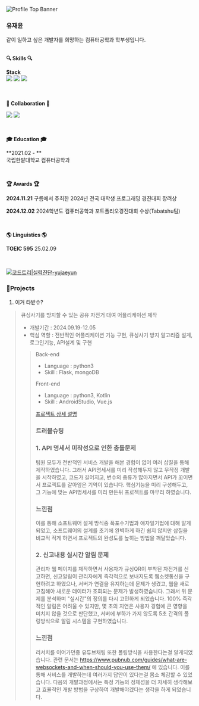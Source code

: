
![Profile Top Banner](https://capsule-render.vercel.app/api?type=waving&color=FC7323&height=240&section=header&text=Jaeyun%20Yu&fontAlign=20&fontAlignY=35&fontSize=40&fontColor=ffffff&desc=&descAlign=14&descAlignY=50)

<h3>유재윤</h3>
같이 일하고 싶은 개발자를 희망하는 컴퓨터공학과 학부생입니다.

<br>
<br>
<p><b>🔍 Skills 🔍</b></p>

**Stack**  
<img src="https://img.shields.io/badge/Flask-000000?style=for-the-badge&logo=flask&logoColor=white">
<img src="https://img.shields.io/badge/Python-3776AB?style=for-the-badge&logo=python&logoColor=white">
<img src="https://img.shields.io/badge/MongoDB-47A248?style=for-the-badge&logo=MongoDB&logoColor=white">

<br>

<br />
<b>🤝
 Collaboration 🤝
</b>

<img src="https://img.shields.io/badge/Notion-000000?style=for-the-badge&logo=notion&logoColor=white"> <img src="https://img.shields.io/badge/Discord-7289DA?style=for-the-badge&logo=discord&logoColor=white">

<br>

<p>
<b>🎓 Education 🎓</b>
  </p>

**2021.02 - **  
국립한밭대학교 컴퓨터공학과

<br>
<p>
  <b>🏆 Awards 🏆</b>  
</p>

**2024.11.21**  구름에서 주최한 2024년 전국 대학생 프로그래밍 경진대회 장려상

**2024.12.02**  2024학년도 컴퓨터공학과 포트폴리오경진대회 수상(Tabatshu팀)

<!--
<img src="/logo/ringo.png" height="30"/>
<img src="/logo/ontheblock.png" height="30"/>
<img src="/logo/senabo.png" height="30"/>
-->
<br>
<p>
  <b>🌎 Linguistics 🌎</b> 
</p>

**TOEIC 595** 25.02.09

<br>

[![코드트리|실력진단-yujaeyun](https://banner.codetree.ai/v1/banner/yujaeyun)](https://www.codetree.ai/profiles/yujaeyun)
<br />

### 📝Projects

1. 이거 타밭슈?

> 큐싱사기를 방지할 수 있는 공유 자전거 대여 어플리케이션 제작
>
> - 개발기간 : 2024.09.19-12.05
> - 핵심 역할 : 전반적인 어플리케이션 기능 구현, 큐싱사기 방지 알고리즘 설계, 로그인기능, API설계 및 구현
>
>> Back-end
>> - Language : python3  
>> - Skill : Flask, mongoDB
>>   
>> Front-end
>> - Language : python3, Kotlin
>> - Skill : AndroidStudio, Vue.js
>>
>> [프로젝트 상세 설명](https://www.miricanvas.com/v/13zwshl)
>>
>> ### 트러블슈팅
>> ### 1. API 명세서 미작성으로 인한 충돌문제
>>    팀원 모두가 전반적인 서비스 개발을 해본 경험이 없어 여러 삽질을 통해 제작하였습니다. 그래서 API명세서를 미리 작성해두지 않고 무작정 개발을 시작하였고,
>>    코드가 길어지고, 변수의 종류가 많아지면서 API가 꼬이면서 프로젝트를 갈아엎은 기억이 있습니다. 핵심기능을 미리 구성해두고,
>>    그 기능에 맞는 API명세서를 미리 만든뒤 프로젝트를 마무리 하였습니다.
>> ### 느낀점
>>    이를 통해 소프트웨어 설계 방식중 폭포수기법과 애자일기법에 대해 알게되었고, 소프트웨어의 설계를 초기에 완벽하게 하긴 쉽지 않지만 삽질을 비교적 적게 하면서 프로젝트의 완성도를 높히는 방법을 깨달았습니다.
>> 
>> ### 2. 신고내용 실시간 알림 문제
>>    관리자 웹 페이지를 제작하면서 사용자가 큐싱QR이 부착된 자전거를 신고하면, 신고알림이 관리자에게 즉각적으로 보내지도록 웹소켓통신을 구현하려고 하였으나,
>>    서버가 연결을 유지하는데 문제가 생겼고, 웹을 새로고침해야 새로운 데이터가 조회되는 문제가 발생하였습니다.
>>    그래서 위 문제를 분석하며 "실시간"의 정의를 다시 고민하게 되었습니다. 100% 즉각적인 알림은 어려울 수 있지만, 몇 초의 지연은 사용자 경험에 큰 영향을 미치지 않을 것으로 판단했고,
>>    서버에 부하가 가지 않도록 5초 간격의 폴링방식으로 알림 시스템을 구현하였습니다.
>> ### 느낀점
>>    리서치를 이어가던중 유튜브채팅 또한 폴링방식을 사용한다는걸 알게되었습니다. 관련 문서는 https://www.pubnub.com/guides/what-are-websockets-and-when-should-you-use-them/ 에 있습니다.
>>    이를 통해 서비스를 개발하는데 여러가지 답안이 있다는걸 몸소 체감할 수 있었습니다. 다음의 개발과정에서는 특정 기능의 정체성을 더 자세히 생각해보고 효율적인 개발 방법을 구상하여 개발해야겠다는 생각을 하게 되었습니다.
>>    


